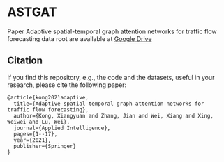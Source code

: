 # ASTGAT
Paper Adaptive spatial-temporal graph attention networks for traffic flow forecasting
data root are available at [Google Drive](https://drive.google.com/drive/folders/1TWEgSL7Zd4U-Le_6PEYxYXGb2ltBQYep?usp=sharing)

## Citation

If you find this repository, e.g., the code and the datasets, useful in your research, please cite the following paper:
```
@article{kong2021adaptive,
  title={Adaptive spatial-temporal graph attention networks for traffic flow forecasting},
  author={Kong, Xiangyuan and Zhang, Jian and Wei, Xiang and Xing, Weiwei and Lu, Wei},
  journal={Applied Intelligence},
  pages={1--17},
  year={2021},
  publisher={Springer}
}
```
